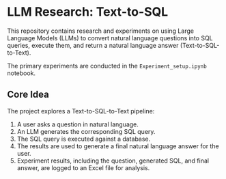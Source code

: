 # LLM Research: Text-to-SQL

This repository contains research and experiments on using Large Language Models (LLMs) to convert natural language questions into SQL queries, execute them, and return a natural language answer (Text-to-SQL-to-Text).

The primary experiments are conducted in the `Experiment_setup.ipynb` notebook.

## Core Idea

The project explores a Text-to-SQL-to-Text pipeline:
1.  A user asks a question in natural language.
2.  An LLM generates the corresponding SQL query.
3.  The SQL query is executed against a database.
4.  The results are used to generate a final natural language answer for the user.
5.  Experiment results, including the question, generated SQL, and final answer, are logged to an Excel file for analysis.
